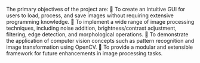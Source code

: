 The primary objectives of the project are: 
 To create an intuitive GUI for users to load, process, and save images without 
requiring extensive programming knowledge. 
 To implement a wide range of image processing techniques, including noise 
addition, brightness/contrast adjustment, filtering, edge detection, and 
morphological operations. 
 To demonstrate the application of computer vision concepts such as pattern 
recognition and image transformation using OpenCV. 
 To provide a modular and extensible framework for future enhancements in 
image processing tasks. 
